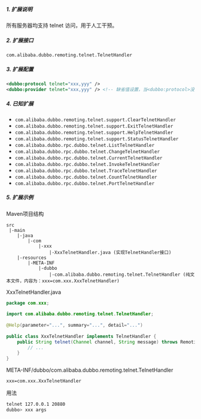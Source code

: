 ##### 1. 扩展说明

所有服务器均支持 telnet 访问，用于人工干预。

##### 2. 扩展接口

`com.alibaba.dubbo.remoting.telnet.TelnetHandler`

##### 3. 扩展配置

```xml
<dubbo:protocol telnet="xxx,yyy" />
<dubbo:provider telnet="xxx,yyy" /> <!-- 缺省值设置，当<dubbo:protocol>没有配置telnet属性时，使用此配置 -->
```

##### 4. 已知扩展

* `com.alibaba.dubbo.remoting.telnet.support.ClearTelnetHandler`
* `com.alibaba.dubbo.remoting.telnet.support.ExitTelnetHandler`
* `com.alibaba.dubbo.remoting.telnet.support.HelpTelnetHandler`
* `com.alibaba.dubbo.remoting.telnet.support.StatusTelnetHandler`
* `com.alibaba.dubbo.rpc.dubbo.telnet.ListTelnetHandler`
* `com.alibaba.dubbo.rpc.dubbo.telnet.ChangeTelnetHandler`
* `com.alibaba.dubbo.rpc.dubbo.telnet.CurrentTelnetHandler`
* `com.alibaba.dubbo.rpc.dubbo.telnet.InvokeTelnetHandler`
* `com.alibaba.dubbo.rpc.dubbo.telnet.TraceTelnetHandler`
* `com.alibaba.dubbo.rpc.dubbo.telnet.CountTelnetHandler`
* `com.alibaba.dubbo.rpc.dubbo.telnet.PortTelnetHandler`

##### 5. 扩展示例

Maven项目结构

```
src
 |-main
    |-java
        |-com
            |-xxx
                |-XxxTelnetHandler.java (实现TelnetHandler接口)
    |-resources
        |-META-INF
            |-dubbo
                |-com.alibaba.dubbo.remoting.telnet.TelnetHandler (纯文本文件，内容为：xxx=com.xxx.XxxTelnetHandler)
```

XxxTelnetHandler.java

```java
package com.xxx;
 
import com.alibaba.dubbo.remoting.telnet.TelnetHandler;
 
@Help(parameter="...", summary="...", detail="...")
 
public class XxxTelnetHandler implements TelnetHandler {
    public String telnet(Channel channel, String message) throws RemotingException {
        // ...
    }
}
```

META-INF/dubbo/com.alibaba.dubbo.remoting.telnet.TelnetHandler

```
xxx=com.xxx.XxxTelnetHandler
```

用法

```sh
telnet 127.0.0.1 20880
dubbo> xxx args
```
